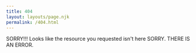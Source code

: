 ```yaml
---
title: 404
layout: layouts/page.njk
permalink: /404.html
---
```

 SORRY!!! Looks like the resource you requested isn't here SORRY.
 THERE IS AN ERROR.
